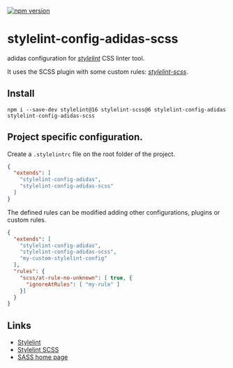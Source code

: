 [![npm version](https://badge.fury.io/js/stylelint-config-adidas-scss.svg)](https://npmjs.com/package/stylelint-config-adidas-scss)

# stylelint-config-adidas-scss

adidas configuration for [_stylelint_](https://www.npmjs.com/package/stylelint) CSS linter tool.

It uses the SCSS plugin with some custom rules: [_stylelint-scss_](https://www.npmjs.com/package/stylelint-scss).

## Install

```
npm i --save-dev stylelint@16 stylelint-scss@6 stylelint-config-adidas stylelint-config-adidas-scss
```

## Project specific configuration.

Create a `.stylelintrc` file on the root folder of the project.

```json
{
  "extends": [
    "stylelint-config-adidas",
    "stylelint-config-adidas-scss"
  ]
}
```

The defined rules can be modified adding other configurations, plugins or custom rules.

```json
{
  "extends": [
    "stylelint-config-adidas",
    "stylelint-config-adidas-scss",
    "my-custom-stylelint-config"
  ],
  "rules": {
    "scss/at-rule-no-unknown": [ true, {
      "ignoreAtRules": [ "my-rule" ]
    }]
  }
}
```

## Links

- [Stylelint](https://stylelint.io/)
- [Stylelint SCSS](https://www.npmjs.com/package/stylelint-scss)
- [SASS home page](https://sass-lang.com/)
